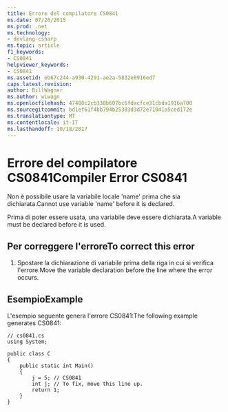 ```yaml
---
title: Errore del compilatore CS0841
ms.date: 07/20/2015
ms.prod: .net
ms.technology:
- devlang-csharp
ms.topic: article
f1_keywords:
- CS0841
helpviewer_keywords:
- CS0841
ms.assetid: eb67c244-a930-4291-ae2a-5832e8916ed7
caps.latest.revision: 
author: BillWagner
ms.author: wiwagn
ms.openlocfilehash: 47488c2cb338b607bc6fdacfce31cbda1916a700
ms.sourcegitcommit: bd1ef61f4bb794b25383d3d72e71041a5ced172e
ms.translationtype: MT
ms.contentlocale: it-IT
ms.lasthandoff: 10/18/2017
---
```

# <a name="compiler-error-cs0841"></a><span data-ttu-id="c11d2-102">Errore del compilatore CS0841</span><span class="sxs-lookup"><span data-stu-id="c11d2-102">Compiler Error CS0841</span></span>
<span data-ttu-id="c11d2-103">Non è possibile usare la variabile locale 'name' prima che sia dichiarata.</span><span class="sxs-lookup"><span data-stu-id="c11d2-103">Cannot use variable 'name' before it is declared.</span></span>  
  
 <span data-ttu-id="c11d2-104">Prima di poter essere usata, una variabile deve essere dichiarata.</span><span class="sxs-lookup"><span data-stu-id="c11d2-104">A variable must be declared before it is used.</span></span>  
  
## <a name="to-correct-this-error"></a><span data-ttu-id="c11d2-105">Per correggere l'errore</span><span class="sxs-lookup"><span data-stu-id="c11d2-105">To correct this error</span></span>  
  
1.  <span data-ttu-id="c11d2-106">Spostare la dichiarazione di variabile prima della riga in cui si verifica l'errore.</span><span class="sxs-lookup"><span data-stu-id="c11d2-106">Move the variable declaration before the line where the error occurs.</span></span>  
  
## <a name="example"></a><span data-ttu-id="c11d2-107">Esempio</span><span class="sxs-lookup"><span data-stu-id="c11d2-107">Example</span></span>  
 <span data-ttu-id="c11d2-108">L'esempio seguente genera l'errore CS0841:</span><span class="sxs-lookup"><span data-stu-id="c11d2-108">The following example generates CS0841:</span></span>  
  
```  
// cs0841.cs  
using System;  
  
public class C  
{  
    public static int Main()  
    {  
        j = 5; // CS0841  
        int j; // To fix, move this line up.  
        return 1;  
    }  
}  
```
